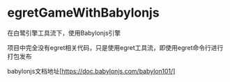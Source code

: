# egretGameWithBabylonjs

在白鹭引擎工具流下，使用Babylonjs引擎

项目中完全没有egret相关代码，只是使用egret工具流，即使用egret命令行进行打包发布

babylonjs文档地址[https://doc.babylonjs.com/babylon101/]